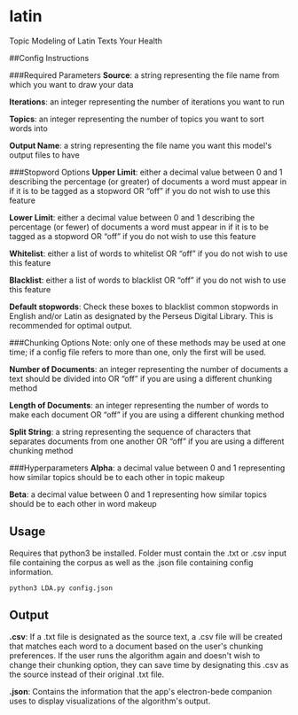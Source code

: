 # latin
Topic Modeling of Latin Texts Your Health

##Config Instructions

###Required Parameters
 **Source**: a string representing the file name from which you want to draw your data

 **Iterations**: an integer representing the number of iterations you want to run

 **Topics**: an integer representing the number of topics you want to sort words into

 **Output Name**: a string representing the file name you want this model's output files to have

###Stopword Options
 **Upper Limit**: either a decimal value between 0 and 1 describing the percentage (or greater) of documents a word must appear in if it is to be tagged as a stopword OR “off” if you do not wish to use this feature

 **Lower Limit**: either a decimal value between 0 and 1 describing the percentage (or fewer) of documents a word must
 appear in if it is to be tagged as a stopword OR “off” if you do not wish to use this feature

 **Whitelist**: either a list of words to whitelist OR “off” if you do not wish to use this feature

 **Blacklist**: either a list of words to blacklist OR “off” if you do not wish to use this feature

**Default stopwords**: Check these boxes to blacklist common stopwords in English and/or Latin as designated by the Perseus Digital Library. This is recommended for optimal output. 

###Chunking Options
Note: only one of these methods may be used at one time; if a config file refers to more than one,
only the first will be used.

 **Number of Documents**: an integer representing the number of documents a text should be divided into OR “off” if you
 are using a different chunking method

 **Length of Documents**: an integer representing the number of words to make each document OR “off” if you are using a
 different chunking method

 **Split String**: a string representing the sequence of characters that separates documents from one another OR “off” if you are using a different chunking method

###Hyperparameters
 **Alpha**: a decimal value between 0 and 1 representing how similar topics should be to each other in topic makeup

 **Beta**: a decimal value between 0 and 1 representing how similar topics should be to each other in word makeup

## Usage
Requires that python3 be installed. Folder must contain the .txt or .csv input file containing the corpus as well as the .json file containing config information. 

    python3 LDA.py config.json

## Output
**.csv**: If a .txt file is designated as the source text, a .csv file will be created that matches each word to a document based on the user's chunking preferences. If the user runs the algorithm again and doesn't wish to change their chunking option, they can save time by designating this .csv as the source instead of their original .txt file.

**.json**: Contains the information that the app's electron-bede companion uses to display visualizations of the algorithm's output.